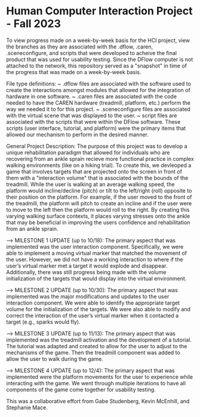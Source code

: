 # Human Computer Interaction Project - Fall 2023

To view progress made on a week-by-week basis for the HCI project, view the branches as they are associated with the .dflow, .caren, .sceneconfigure, and scripts that were developed to acheive the final product that was used for usability testing. Since the DFlow computer is not attached to the network, this repository served as a "snapshot" in time of the progress that was made on a week-by-week basis.  

File type definitions:
~ .dflow files are associated with the software used to create the interactions amongst modules that allowed for the integration of hardware in one software. 
~ .caren files are associated with the code needed to have the CAREN hardware (treadmill, platform, etc.) perform the way we needed it to for this project. 
~ .sceneconfigure files are associated with the virtual scene that was displayed to the user. 
~ script files are associated with the scripts that were within the DFlow software. These scripts (user interface, tutorial, and platform) were the primary items that allowed our mechanism to perform in the desired manner.

General Project Description: 
The purpose of this project was to develop a unique rehabilitation paradigm that allowed for individuals who are recovering from an ankle sprain recieve more functional practice in complex walking environments (like on a hiking trial). To create this, we devleoped a game that involves targets that are projected onto the screen in front of them with a "interaction volume" that is associated with the bounds of the treadmill. While the user is walking at an average walking speed, the platform would incline/decline (pitch) or tilt to the left/right (roll) opposite to their position on the platform. For example, if the user moved to the front of the treadmill, the platform will pitch to create an incline and if the user were to move to the left then the platform would roll to the right. By creating this varying walking surface contexts, it places varying stresses onto the ankle that may be beneficial in improving the users confidence and rehabilitation from an ankle sprain. 


--> MILESTONE 1 UPDATE (up to 10/18): The primary aspect that was implemented was the user interaction component. Specifically, we were able to implement a moving virtual marker that matched the movement of the user. However, we did not have a working interaction to where if the user’s virtual marker met a target it would explode and disappear. Additionally, there was still progress being made with the volume initialization of the targets that would display into the virtual environment. 

--> MILESTONE 2 UPDATE (up to 10/30): The primary aspect that was implemented was the major modifications and updates to the user interaction component. We were able to identify the appropriate target volume for the initialization of the targets. We were also able to modify and correct the interaction of the user’s virtual marker when it contacted a target (e.g., sparks would fly). 

--> MILESTONE 3 UPDATE (up to 11/13): The primary aspect that was implemented was the treadmill activation and the development of a tutorial. The tutorial was adapted and created to allow for the user to adjust to the mechanisms of the game. Then the treadmill component was added to allow the user to walk during the game. 

--> MILESTONE 4 UPDATE (up to 12/4): The primary aspect that was implemented were the platform movements for the user to experience while interacting with the game. We went through multiple iterations to have all components of the game come together for usability testing. 


This was a collaborative effort from Gabe Studenberg, Kevin McEnhill, and Stephanie Mace. 
